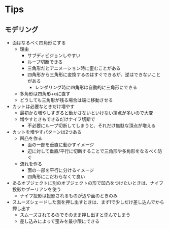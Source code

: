 # Tips

## モデリング

- 面はなるべく四角形にする
    - 理由
        - サブディビジョンしやすい
        - ループ切断できる
        - 三角形だとアニメーション時に歪むことがある
        - 四角形から三角形に変換するのはすぐできるが、逆はできないことがある
            - レンダリング時に四角形は自動的に三角形にできる
    - 多角形は四角形+αに直す
    - どうしても三角形が残る場合は端に移動させる
- カットは必要なときだけ増やす
    - 最初から増やしすぎると動かさないといけない頂点が多いので大変
    - 増やすときもできるだけナイフ切断で
        - 不必要にループ切断してしまうと、それだけ無駄な頂点が増える
- カットを増やすパターンは2つある
    - 凹凸を作る
        - 面の一部を垂直に動かすイメージ
        - 辺に対して垂直/平行に切断することで三角形や多角形をなるべく防ぐ
    - 流れを作る
        - 面の一部を平行に分けるイメージ
        - 四角形にこだわらなくて良い
- あるオブジェクトに別のオブジェクトの形で凹凸をつけたいときは、ナイフ投影かブーリアンを使う
    - ナイフ投影は投影されるものが辺や面のときのみ
- スムーズシェードした面を押し出すときは、まずIで少しだけ差し込んでから押し出す
    - スムーズされてるのでそのまま押し出すと歪んでしまう
    - 差し込みによって歪みを最小限にできる
